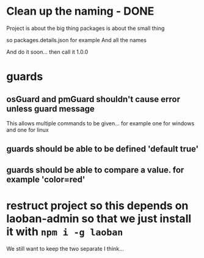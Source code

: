 # Clean up the naming - DONE

Project is about the big thing
packages is about the small thing

so packages.details.json for example
And all the names

And do it soon... then call it 1.0.0

# guards

## osGuard and pmGuard shouldn't cause error unless guard message
This allows multiple  commands to be given... for example one for windows and one for linux

## guards should be able to be defined 'default true'

## guards should be able to compare a value. for example 'color=red'

# restruct project so this depends on laoban-admin so that we just install it with `npm i -g laoban`

We still want to keep the two separate I think... 
